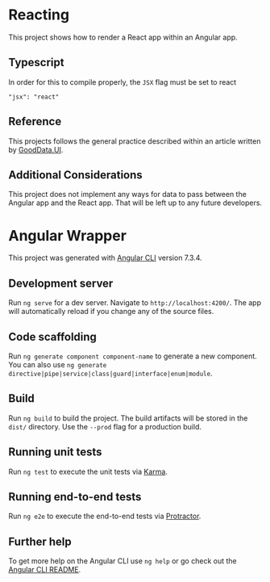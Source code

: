 # Reacting

This project shows how to render a React app within an Angular app.

## Typescript

In order for this to compile properly, the `JSX` flag must be set to react

```
"jsx": "react"
```

## Reference

This projects follows the general practice described within an article written by [GoodData.UI](https://sdk.gooddata.com/gooddata-ui/docs/4.1.1/ht_use_react_component_in_angular_2.x.html).

## Additional Considerations

This project does not implement any ways for data to pass between the Angular app and the React app.  That will be left up to any future developers.

# Angular Wrapper

This project was generated with [Angular CLI](https://github.com/angular/angular-cli) version 7.3.4.

## Development server

Run `ng serve` for a dev server. Navigate to `http://localhost:4200/`. The app will automatically reload if you change any of the source files.

## Code scaffolding

Run `ng generate component component-name` to generate a new component. You can also use `ng generate directive|pipe|service|class|guard|interface|enum|module`.

## Build

Run `ng build` to build the project. The build artifacts will be stored in the `dist/` directory. Use the `--prod` flag for a production build.

## Running unit tests

Run `ng test` to execute the unit tests via [Karma](https://karma-runner.github.io).

## Running end-to-end tests

Run `ng e2e` to execute the end-to-end tests via [Protractor](http://www.protractortest.org/).

## Further help

To get more help on the Angular CLI use `ng help` or go check out the [Angular CLI README](https://github.com/angular/angular-cli/blob/master/README.md).
